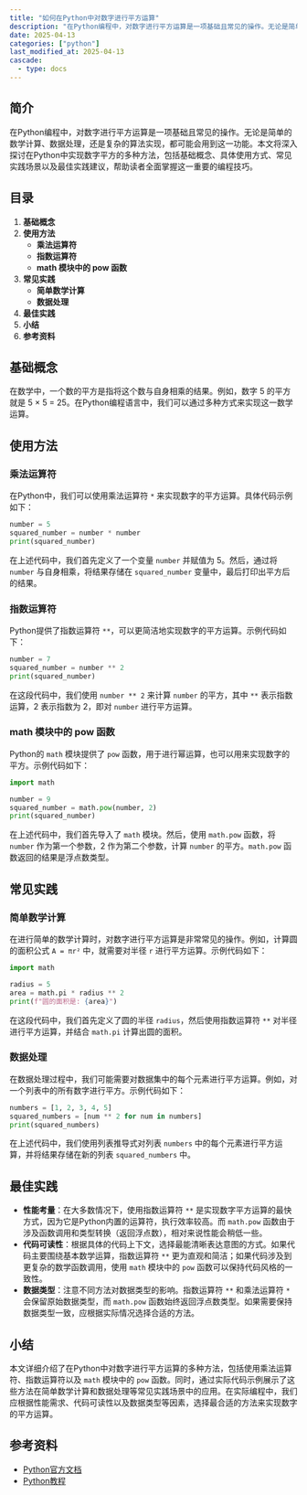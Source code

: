 ```yaml
---
title: "如何在Python中对数字进行平方运算"
description: "在Python编程中，对数字进行平方运算是一项基础且常见的操作。无论是简单的数学计算、数据处理，还是复杂的算法实现，都可能会用到这一功能。本文将深入探讨在Python中实现数字平方的多种方法，包括基础概念、具体使用方式、常见实践场景以及最佳实践建议，帮助读者全面掌握这一重要的编程技巧。"
date: 2025-04-13
categories: ["python"]
last_modified_at: 2025-04-13
cascade:
  - type: docs
---
```



## 简介
在Python编程中，对数字进行平方运算是一项基础且常见的操作。无论是简单的数学计算、数据处理，还是复杂的算法实现，都可能会用到这一功能。本文将深入探讨在Python中实现数字平方的多种方法，包括基础概念、具体使用方式、常见实践场景以及最佳实践建议，帮助读者全面掌握这一重要的编程技巧。

<!-- more -->
## 目录
1. **基础概念**
2. **使用方法**
    - **乘法运算符**
    - **指数运算符**
    - **math 模块中的 pow 函数**
3. **常见实践**
    - **简单数学计算**
    - **数据处理**
4. **最佳实践**
5. **小结**
6. **参考资料**

## 基础概念
在数学中，一个数的平方是指将这个数与自身相乘的结果。例如，数字 5 的平方就是 5 × 5 = 25。在Python编程语言中，我们可以通过多种方式来实现这一数学运算。

## 使用方法
### 乘法运算符
在Python中，我们可以使用乘法运算符 `*` 来实现数字的平方运算。具体代码示例如下：
```python
number = 5
squared_number = number * number
print(squared_number)  
```
在上述代码中，我们首先定义了一个变量 `number` 并赋值为 5。然后，通过将 `number` 与自身相乘，将结果存储在 `squared_number` 变量中，最后打印出平方后的结果。

### 指数运算符
Python提供了指数运算符 `**`，可以更简洁地实现数字的平方运算。示例代码如下：
```python
number = 7
squared_number = number ** 2
print(squared_number)  
```
在这段代码中，我们使用 `number ** 2` 来计算 `number` 的平方，其中 `**` 表示指数运算，2 表示指数为 2，即对 `number` 进行平方运算。

### math 模块中的 pow 函数
Python的 `math` 模块提供了 `pow` 函数，用于进行幂运算，也可以用来实现数字的平方。示例代码如下：
```python
import math

number = 9
squared_number = math.pow(number, 2)
print(squared_number)  
```
在上述代码中，我们首先导入了 `math` 模块。然后，使用 `math.pow` 函数，将 `number` 作为第一个参数，2 作为第二个参数，计算 `number` 的平方。`math.pow` 函数返回的结果是浮点数类型。

## 常见实践
### 简单数学计算
在进行简单的数学计算时，对数字进行平方运算是非常常见的操作。例如，计算圆的面积公式 `A = πr²` 中，就需要对半径 `r` 进行平方运算。示例代码如下：
```python
import math

radius = 5
area = math.pi * radius ** 2
print(f"圆的面积是: {area}")  
```
在这段代码中，我们首先定义了圆的半径 `radius`，然后使用指数运算符 `**` 对半径进行平方运算，并结合 `math.pi` 计算出圆的面积。

### 数据处理
在数据处理过程中，我们可能需要对数据集中的每个元素进行平方运算。例如，对一个列表中的所有数字进行平方。示例代码如下：
```python
numbers = [1, 2, 3, 4, 5]
squared_numbers = [num ** 2 for num in numbers]
print(squared_numbers)  
```
在上述代码中，我们使用列表推导式对列表 `numbers` 中的每个元素进行平方运算，并将结果存储在新的列表 `squared_numbers` 中。

## 最佳实践
- **性能考量**：在大多数情况下，使用指数运算符 `**` 是实现数字平方运算的最快方式，因为它是Python内置的运算符，执行效率较高。而 `math.pow` 函数由于涉及函数调用和类型转换（返回浮点数），相对来说性能会稍低一些。
- **代码可读性**：根据具体的代码上下文，选择最能清晰表达意图的方式。如果代码主要围绕基本数学运算，指数运算符 `**` 更为直观和简洁；如果代码涉及到更复杂的数学函数调用，使用 `math` 模块中的 `pow` 函数可以保持代码风格的一致性。
- **数据类型**：注意不同方法对数据类型的影响。指数运算符 `**` 和乘法运算符 `*` 会保留原始数据类型，而 `math.pow` 函数始终返回浮点数类型。如果需要保持数据类型一致，应根据实际情况选择合适的方法。

## 小结
本文详细介绍了在Python中对数字进行平方运算的多种方法，包括使用乘法运算符、指数运算符以及 `math` 模块中的 `pow` 函数。同时，通过实际代码示例展示了这些方法在简单数学计算和数据处理等常见实践场景中的应用。在实际编程中，我们应根据性能需求、代码可读性以及数据类型等因素，选择最合适的方法来实现数字的平方运算。

## 参考资料
- [Python官方文档](https://docs.python.org/3/)
- [Python教程](https://www.runoob.com/python3/python3-tutorial.html)